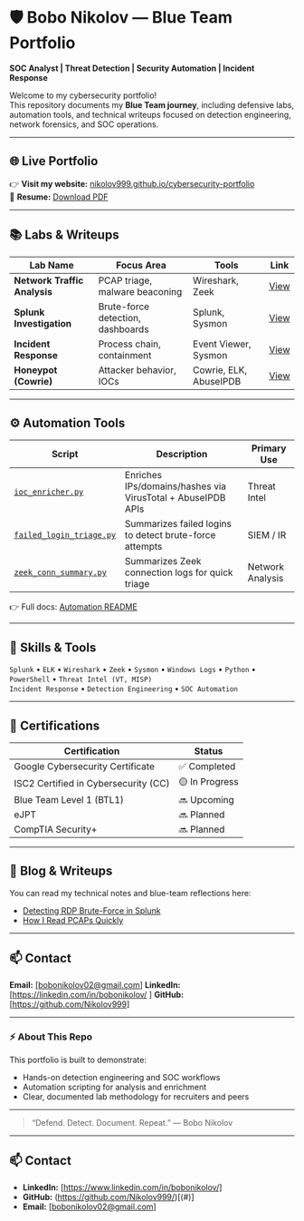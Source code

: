 # 🛡️ Bobo Nikolov — Blue Team Portfolio  
**SOC Analyst | Threat Detection | Security Automation | Incident Response**



Welcome to my cybersecurity portfolio!  
This repository documents my **Blue Team journey**, including defensive labs, automation tools, and technical writeups focused on detection engineering, network forensics, and SOC operations.

---

## 🌐 Live Portfolio
👉 **Visit my website:** [nikolov999.github.io/cybersecurity-portfolio](https://nikolov999.github.io/cybersecurity-portfolio)  
📄 **Resume:** [Download PDF](./Resume/Bobo_Nikolov_CV.pdf)

---

## 📚 Labs & Writeups

| Lab Name | Focus Area | Tools | Link |
|-----------|-------------|--------|------|
| **Network Traffic Analysis** | PCAP triage, malware beaconing | Wireshark, Zeek | [View](./Labs/Network-Analysis/README.md) |
| **Splunk Investigation** | Brute-force detection, dashboards | Splunk, Sysmon | [View](./Labs/Splunk-Investigation/README.md) |
| **Incident Response** | Process chain, containment | Event Viewer, Sysmon | [View](./Labs/Incident-Response/README.md) |
| **Honeypot (Cowrie)** | Attacker behavior, IOCs | Cowrie, ELK, AbuseIPDB | [View](./Labs/Honeypot/README.md) |

---

## ⚙️ Automation Tools

| Script | Description | Primary Use |
|---------|--------------|--------------|
| [`ioc_enricher.py`](./Tools/Python-Automation/ioc_enricher.py) | Enriches IPs/domains/hashes via VirusTotal + AbuseIPDB APIs | Threat Intel |
| [`failed_login_triage.py`](./Tools/Python-Automation/failed_login_triage.py) | Summarizes failed logins to detect brute-force attempts | SIEM / IR |
| [`zeek_conn_summary.py`](./Tools/Python-Automation/zeek_conn_summary.py) | Summarizes Zeek connection logs for quick triage | Network Analysis |

👉 Full docs: [Automation README](./Tools/Python-Automation/README.md)

---

## 🧠 Skills & Tools
`Splunk` • `ELK` • `Wireshark` • `Zeek` • `Sysmon` • `Windows Logs` • `Python` • `PowerShell` • `Threat Intel (VT, MISP)`  
`Incident Response` • `Detection Engineering` • `SOC Automation`

---

## 🏅 Certifications

| Certification | Status |
|----------------|---------|
| Google Cybersecurity Certificate | ✅ Completed |
| ISC2 Certified in Cybersecurity (CC) | 🟡 In Progress |
| Blue Team Level 1 (BTL1) | 🔜 Upcoming |
| eJPT | 🔜 Planned |
| CompTIA Security+ | 🔜 Planned |

---

## 🧾 Blog & Writeups
You can read my technical notes and blue-team reflections here:  
- [Detecting RDP Brute-Force in Splunk](./Blog/detecting-bruteforce-splunk.md)  
- [How I Read PCAPs Quickly](./Blog/how-to-read-pcaps.md)

---

## 📫 Contact
**Email:** [bobonikolov02@gmail.com] 
**LinkedIn:** [https://linkedin.com/in/bobonikolov/ ] 
**GitHub:** [https://github.com/Nikolov999]

---

### ⚡ About This Repo
This portfolio is built to demonstrate:
- Hands-on detection engineering and SOC workflows  
- Automation scripting for analysis and enrichment  
- Clear, documented lab methodology for recruiters and peers  

---

> “Defend. Detect. Document. Repeat.” — Bobo Nikolov

---

## 📫 Contact
- **LinkedIn:** [https://www.linkedin.com/in/bobonikolov/]
- **GitHub:** (https://github.com/Nikolov999/)[(#)]
- **Email:** [bobonikolov02@gmail.com]
